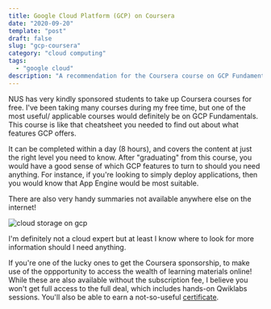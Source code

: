 ```yaml
---
title: Google Cloud Platform (GCP) on Coursera
date: "2020-09-20"
template: "post"
draft: false
slug: "gcp-coursera"
category: "cloud computing"
tags:
  - "google cloud"
description: "A recommendation for the Coursera course on GCP Fundamentals"
---
```


NUS has very kindly sponsored students to take up Coursera courses for free. I've been taking many courses during my free time, but one of the most useful/ applicable courses would definitely be on GCP Fundamentals. This course is like that cheatsheet you needed to find out about what features GCP offers. 

It can be completed within a day (8 hours), and covers the content at just the right level you need to know. After "graduating" from this course, you would have a good sense of which GCP features to turn to should you need anything. For instance, if you're looking to simply deploy applications, then you would know that App Engine would be most suitable. 

There are also very handy summaries not available anywhere else on the internet!

![cloud storage on gcp](/media/gcp-table.png)

I'm definitely not a cloud expert but at least I know where to look for more information should I need anything. 

If you're one of the lucky ones to get the Coursera sponsorship, to make use of the oppportunity to access the wealth of learning materials online! While these are also available without the subscription fee, I believe you won't get full access to the full deal, which includes hands-on Qwiklabs sessions. You'll also be able to earn a not-so-useful [certificate](https://www.coursera.org/account/accomplishments/verify/3REEQ3QHX8LX).
